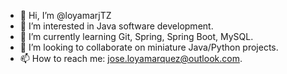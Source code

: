 - 👋 Hi, I’m @loyamarjTZ
- 👀 I’m interested in Java software development.
- 🌱 I’m currently learning Git, Spring, Spring Boot, MySQL.
- 💞️ I’m looking to collaborate on miniature Java/Python projects.
- 📫 How to reach me: jose.loyamarquez@outlook.com.

<!---
loyamarjTZ/loyamarjTZ is a ✨ special ✨ repository because its `README.md` (this file) appears on your GitHub profile.
You can click the Preview link to take a look at your changes.
--->
